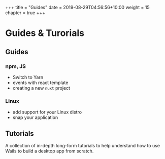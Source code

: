 +++
title = "Guides"
date = 2019-08-29T04:56:56+10:00
weight = 15
chapter = true
+++

# Guides & Turorials

## Guides

### npm, JS
* Switch to Yarn
* events with react template
* creating a new `nuxt` project

### Linux
* add support for your Linux distro
* snap your application

## Tutorials

A collection of in-depth long-form tutorials to help understand how to use Wails to build a desktop app from scratch. 